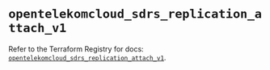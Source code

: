 # `opentelekomcloud_sdrs_replication_attach_v1`

Refer to the Terraform Registry for docs: [`opentelekomcloud_sdrs_replication_attach_v1`](https://registry.terraform.io/providers/opentelekomcloud/opentelekomcloud/1.36.23/docs/resources/sdrs_replication_attach_v1).
